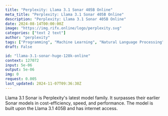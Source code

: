 ```yaml
---
title: "Perplexity: Llama 3.1 Sonar 405B Online"
meta_title: "Perplexity: Llama 3.1 Sonar 405B Online"
description: "Perplexity: Llama 3.1 Sonar 405B Online"
date: 2024-08-14T00:00:00Z
image: "https://img.rifx.online/logo/perplexity.svg"
categories: ["text 2 text"]
author: "perplexity"
tags: ["Programming", "Machine Learning", "Natural Language Processing", "Generative AI", "Chatbots"]
draft: False

id: "llama-3.1-sonar-huge-128k-online"
context: 127072
input: 5e-06
output: 5e-06
img: 0
request: 0.005
last_updated: 2024-11-07T09:36:38Z
---
```


Llama 3.1 Sonar is Perplexity's latest model family. It surpasses their earlier Sonar models in cost-efficiency, speed, and performance. The model is built upon the Llama 3.1 405B and has internet access.

